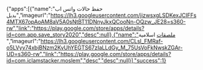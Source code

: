 {"apps":[{"name":"حفظ حالات  واتس اب بديل","imageurl":"https://lh3.googleusercontent.com/jizwsxgLSDKexJCIFFs4MTX67opAoAM8aV5A0sNtBT11DNnyJkxQCooNn-OQzw_JE28=s360-rw","link":"https://play.google.com/store/apps/details?id=com.app.save_story2020","desc":null},{"name":"ملصقات اسلامية
 ","imageurl":"https://lh3.googleusercontent.com/CLsI_FMRaf-o5LVyv74xbjBNzm2KvUhYEGTS67zIaLLdGy_M_75UsVoFkNwskZGAr-UD=s360-rw","link":"https://play.google.com/store/apps/details?id=com.iclamstacker.moslem","desc","desc":null}],"success":1}
